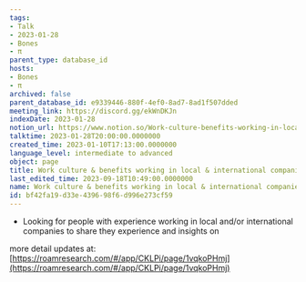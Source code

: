 ```yaml
---
tags:
- Talk
- 2023-01-28
- Bones
- π
parent_type: database_id
hosts:
- Bones
- π
archived: false
parent_database_id: e9339446-880f-4ef0-8ad7-8ad1f507dded
meeting_link: https://discord.gg/ekWnDKJn
indexDate: 2023-01-28
notion_url: https://www.notion.so/Work-culture-benefits-working-in-local-international-companies-bf42fa19d33e439698f6d996e273cf59
talktime: 2023-01-28T20:00:00.0000000
created_time: 2023-01-10T17:13:00.0000000
language_level: intermediate to advanced
object: page
title: Work culture & benefits working in local & international companies
last_edited_time: 2023-09-18T10:49:00.0000000
name: Work culture & benefits working in local & international companies
id: bf42fa19-d33e-4396-98f6-d996e273cf59
---
```


   - Looking for people with experience working in local and/or international companies to share they experience and insights on

more detail updates at:
[https://roamresearch.com/#/app/CKLPi/page/1vqkoPHmj](https://roamresearch.com/#/app/CKLPi/page/1vqkoPHmj)

























